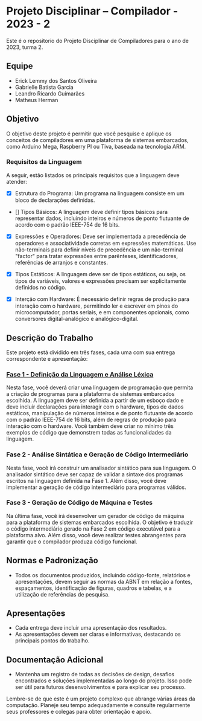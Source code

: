 # Projeto Disciplinar – Compilador - 2023 - 2

Este é o repositorio do Projeto Disciplinar de Compiladores para o ano de 2023, turma 2.

## Equipe

- Erick Lemmy dos Santos Oliveira
- Gabrielle Batista Garcia
- Leandro Ricardo Guimarães
- Matheus Herman

## Objetivo

O objetivo deste projeto é permitir que você pesquise e aplique os conceitos de compiladores em uma plataforma de sistemas embarcados, como Arduino Mega, Raspberry PI ou Tiva, baseada na tecnologia ARM. 

### Requisitos da Linguagem

A seguir, estão listados os principais requisitos que a linguagem deve atender:

- [x] Estrutura do Programa: Um programa na linguagem consiste em um bloco de declarações definidas.

- [] Tipos Básicos: A linguagem deve definir tipos básicos para representar dados, incluindo inteiros e números de ponto flutuante de acordo com o padrão IEEE-754 de 16 bits.

- [x] Expressões e Operadores: Deve ser implementada a precedência de operadores e associatividade corretas em expressões matemáticas. Use não-terminais para definir níveis de precedência e um não-terminal "factor" para tratar expressões entre parênteses, identificadores, referências de arranjos e constantes.

- [x] Tipos Estáticos: A linguagem deve ser de tipos estáticos, ou seja, os tipos de variáveis, valores e expressões precisam ser explicitamente definidos no código.

- [x] Interção com Hardware: É necessário definir regras de produção para interação com o hardware, permitindo ler e escrever em pinos do microcomputador, portas seriais, e em componentes opcionais, como conversores digital-analógico e analógico-digital.

## Descrição do Trabalho

Este projeto está dividido em três fases, cada uma com sua entrega correspondente e apresentação:

### [Fase 1 - Definição da Linguagem e Análise Léxica](https://github.com/eriklemy/Compilador/tree/main/Fase%201)

Nesta fase, você deverá criar uma linguagem de programação que permita a criação de programas para a plataforma de sistemas embarcados escolhida. A linguagem deve ser definida a partir de um esboço dado e deve incluir declarações para interagir com o hardware, tipos de dados estáticos, manipulação de números inteiros e de ponto flutuante de acordo com o padrão IEEE-754 de 16 bits, além de regras de produção para interação com o hardware. Você também deve criar no mínimo três exemplos de código que demonstrem todas as funcionalidades da linguagem.

### Fase 2 - Análise Sintática e Geração de Código Intermediário

Nesta fase, você irá construir um analisador sintático para sua linguagem. O analisador sintático deve ser capaz de validar a sintaxe dos programas escritos na linguagem definida na Fase 1. Além disso, você deve implementar a geração de código intermediário para programas válidos.

### Fase 3 - Geração de Código de Máquina e Testes

Na última fase, você irá desenvolver um gerador de código de máquina para a plataforma de sistemas embarcados escolhida. O objetivo é traduzir o código intermediário gerado na Fase 2 em código executável para a plataforma alvo. Além disso, você deve realizar testes abrangentes para garantir que o compilador produza código funcional.

## Normas e Padronização

- Todos os documentos produzidos, incluindo código-fonte, relatórios e apresentações, devem seguir as normas da ABNT em relação a fontes, espaçamentos, identificação de figuras, quadros e tabelas, e a utilização de referências de pesquisa.

## Apresentações

- Cada entrega deve incluir uma apresentação dos resultados.
- As apresentações devem ser claras e informativas, destacando os principais pontos do trabalho.

## Documentação Adicional

- Mantenha um registro de todas as decisões de design, desafios encontrados e soluções implementadas ao longo do projeto. Isso pode ser útil para futuros desenvolvimentos e para explicar seu processo.

Lembre-se de que este é um projeto complexo que abrange várias áreas da computação. Planeje seu tempo adequadamente e consulte regularmente seus professores e colegas para obter orientação e apoio.

